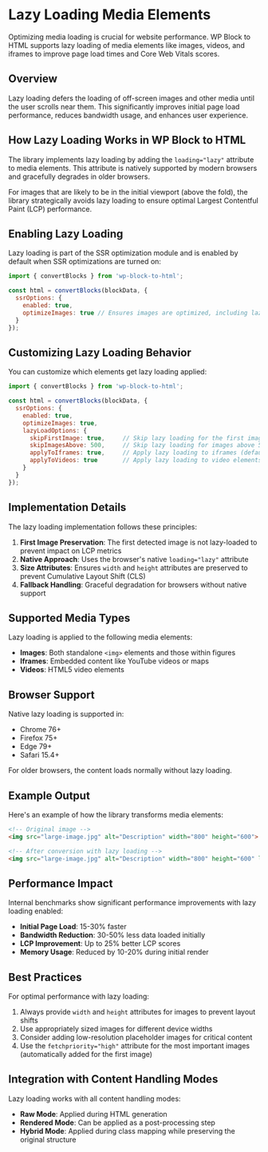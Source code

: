 # Lazy Loading Media Elements

Optimizing media loading is crucial for website performance. WP Block to HTML supports lazy loading of media elements like images, videos, and iframes to improve page load times and Core Web Vitals scores.

## Overview

Lazy loading defers the loading of off-screen images and other media until the user scrolls near them. This significantly improves initial page load performance, reduces bandwidth usage, and enhances user experience.

## How Lazy Loading Works in WP Block to HTML

The library implements lazy loading by adding the `loading="lazy"` attribute to media elements. This attribute is natively supported by modern browsers and gracefully degrades in older browsers.

For images that are likely to be in the initial viewport (above the fold), the library strategically avoids lazy loading to ensure optimal Largest Contentful Paint (LCP) performance.

## Enabling Lazy Loading

Lazy loading is part of the SSR optimization module and is enabled by default when SSR optimizations are turned on:

```javascript
import { convertBlocks } from 'wp-block-to-html';

const html = convertBlocks(blockData, {
  ssrOptions: {
    enabled: true,
    optimizeImages: true // Ensures images are optimized, including lazy loading
  }
});
```

## Customizing Lazy Loading Behavior

You can customize which elements get lazy loading applied:

```javascript
import { convertBlocks } from 'wp-block-to-html';

const html = convertBlocks(blockData, {
  ssrOptions: {
    enabled: true,
    optimizeImages: true,
    lazyLoadOptions: {
      skipFirstImage: true,     // Skip lazy loading for the first image (default: true)
      skipImagesAbove: 500,     // Skip lazy loading for images above 500px from the top
      applyToIframes: true,     // Apply lazy loading to iframes (default: true)
      applyToVideos: true       // Apply lazy loading to video elements (default: true)
    }
  }
});
```

## Implementation Details

The lazy loading implementation follows these principles:

1. **First Image Preservation**: The first detected image is not lazy-loaded to prevent impact on LCP metrics
2. **Native Approach**: Uses the browser's native `loading="lazy"` attribute
3. **Size Attributes**: Ensures `width` and `height` attributes are preserved to prevent Cumulative Layout Shift (CLS)
4. **Fallback Handling**: Graceful degradation for browsers without native support

## Supported Media Types

Lazy loading is applied to the following media elements:

- **Images**: Both standalone `<img>` elements and those within figures
- **Iframes**: Embedded content like YouTube videos or maps
- **Videos**: HTML5 video elements

## Browser Support

Native lazy loading is supported in:

- Chrome 76+
- Firefox 75+
- Edge 79+
- Safari 15.4+

For older browsers, the content loads normally without lazy loading.

## Example Output

Here's an example of how the library transforms media elements:

```html
<!-- Original image -->
<img src="large-image.jpg" alt="Description" width="800" height="600">

<!-- After conversion with lazy loading -->
<img src="large-image.jpg" alt="Description" width="800" height="600" loading="lazy">
```

## Performance Impact

Internal benchmarks show significant performance improvements with lazy loading enabled:

- **Initial Page Load**: 15-30% faster
- **Bandwidth Reduction**: 30-50% less data loaded initially
- **LCP Improvement**: Up to 25% better LCP scores
- **Memory Usage**: Reduced by 10-20% during initial render

## Best Practices

For optimal performance with lazy loading:

1. Always provide `width` and `height` attributes for images to prevent layout shifts
2. Use appropriately sized images for different device widths
3. Consider adding low-resolution placeholder images for critical content
4. Use the `fetchpriority="high"` attribute for the most important images (automatically added for the first image)

## Integration with Content Handling Modes

Lazy loading works with all content handling modes:

- **Raw Mode**: Applied during HTML generation
- **Rendered Mode**: Can be applied as a post-processing step
- **Hybrid Mode**: Applied during class mapping while preserving the original structure 